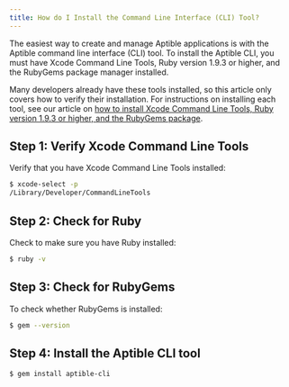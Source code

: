```yaml
---
title: How do I Install the Command Line Interface (CLI) Tool?
---
```


The easiest way to create and manage Aptible applications is with the Aptible command line interface (CLI) tool. To install the Aptible CLI, you must have Xcode Command Line Tools, Ruby version 1.9.3 or higher, and the RubyGems package manager installed.

Many developers already have these tools installed, so this article only covers how to verify their installation. For instructions on installing each tool, see our article on [how to install Xcode Command Line Tools, Ruby version 1.9.3 or higher, and the RubyGems package](https://aptible.zendesk.com/hc/en-us/articles/202592320).

## Step 1: Verify Xcode Command Line Tools

Verify that you have Xcode Command Line Tools installed:

```bash
$ xcode-select -p
/Library/Developer/CommandLineTools
```

## Step 2: Check for Ruby

Check to make sure you have Ruby installed:

```bash
$ ruby -v
```

## Step 3: Check for RubyGems

To check whether RubyGems is installed:

```bash
$ gem --version
```

## Step 4: Install the Aptible CLI tool

```bash
$ gem install aptible-cli
```
